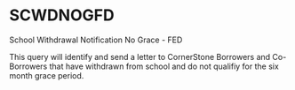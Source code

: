 # SCWDNOGFD
School Withdrawal Notification No Grace - FED

This query will identify and send a letter to CornerStone Borrowers and Co-Borrowers that have withdrawn from school and do not qualifiy for the six month grace period.
